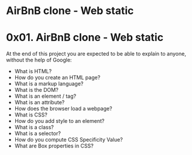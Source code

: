 # AirBnB clone - Web static

# 0x01. AirBnB clone - Web static

At the end of this project you are expected to be able to explain to anyone, without the help of Google:

- What is HTML?
- How do you create an HTML page?
- What is a markup language?
- What is the DOM?
- What is an element / tag?
- What is an attribute?
- How does the browser load a webpage?
- What is CSS?
- How do you add style to an element?
- What is a class?
- What is a selector?
- How do you compute CSS Specificity Value?
- What are Box properties in CSS?
